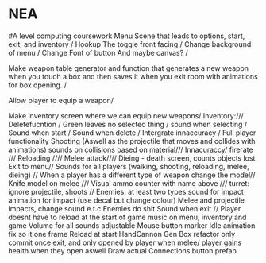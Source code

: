 # NEA
#A level computing coursework
Menu Scene that leads to options, start, exit, and inventory /
Hookup The toggle front facing /
Change background of menu /
Change Font of button 
And maybe canvas? /

Make weapon table generator and function that generates a new weapon when you touch a box and then saves it when you
exit room with animations for box opening. /

Allow player to equip a weapon/

Make inventory screen where we can equip new weapons/
Inventory:///
	Deletefucntion /
	Green leaves no selected thing /
	sound when selecting /
	Sound when start /
	Sound when delete /
	Intergrate innaccuracy /
Full player functionality
	Shooting (Aswell as the projectile that moves and collides with animations) sounds on collisions based on material///
	Innacuraccy/ firerate ///
	Reloading ////
	Melee attack////
	Dieing - death screen, counts objects lost
	Exit to menu//
	Sounds for all players (walking, shooting, reloading, melee, dieing) //
When a player has a different type of weapon change the model//
Knife model on melee /// 
Visual ammo counter with name above ///
turret: ignore projectile, shoots //
Enemies: at least two types
	sound for impact
	animation for impact (use decal but change colour)
	Melee and projectile impacts, change sound e.t.c
	Enemies do shit
Sound when exit //
Player doesnt have to reload at the start of game
music on menu, inventory and game
Volume for all sounds adjustable
Mouse button marker
Idle animation fix so it one frame
Reload at start
HandCannon Gen
Box refactor only commit once exit, and only opened by player when melee/ player gains health when they open aswell
Draw actual Connections
button prefab
